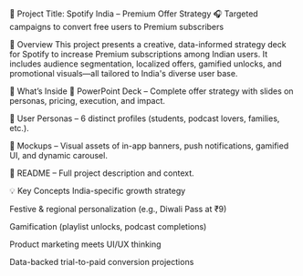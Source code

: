 📌 Project Title: Spotify India – Premium Offer Strategy
🎧 Targeted campaigns to convert free users to Premium subscribers

📄 Overview
This project presents a creative, data-informed strategy deck for Spotify to increase Premium subscriptions among Indian users. It includes audience segmentation, localized offers, gamified unlocks, and promotional visuals—all tailored to India's diverse user base.

📂 What’s Inside
🎯 PowerPoint Deck – Complete offer strategy with slides on personas, pricing, execution, and impact.

🧠 User Personas – 6 distinct profiles (students, podcast lovers, families, etc.).

🌟 Mockups – Visual assets of in-app banners, push notifications, gamified UI, and dynamic carousel.

📝 README – Full project description and context.

💡 Key Concepts
India-specific growth strategy

Festive & regional personalization (e.g., Diwali Pass at ₹9)

Gamification (playlist unlocks, podcast completions)

Product marketing meets UI/UX thinking

Data-backed trial-to-paid conversion projections






